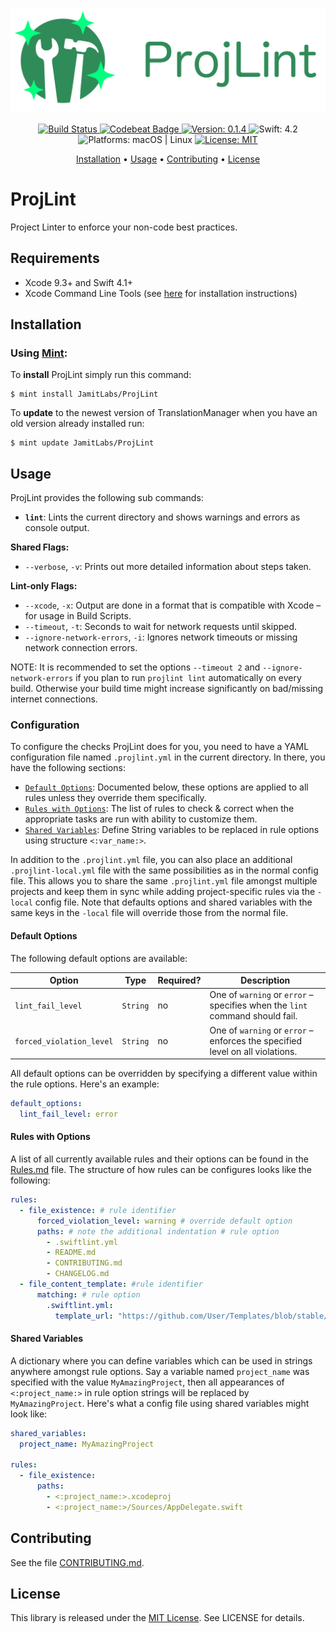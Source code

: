 <p align="center">
    <img src="https://raw.githubusercontent.com/JamitLabs/ProjLint/stable/Logo.png"
      width=600>
</p>

<p align="center">
    <a href="https://app.bitrise.io/app/a3ce6767dee0a130">
        <img src="https://app.bitrise.io/app/a3ce6767dee0a130/status.svg?token=YIEEwn72h6tbGA6Zlr6bTQ&branch=stable"
             alt="Build Status">
    </a>
    <a href="https://codebeat.co/projects/github-com-jamitlabs-projlint-stable">
        <img src="https://codebeat.co/badges/721facf6-3505-48b1-ba3b-ae5cef9a3bf8"
             alt="Codebeat Badge">
    </a>
    <a href="https://github.com/JamitLabs/ProjLint/releases">
        <img src="https://img.shields.io/badge/Version-0.1.4-blue.svg"
             alt="Version: 0.1.4">
    </a>
    <img src="https://img.shields.io/badge/Swift-4.2-FFAC45.svg"
         alt="Swift: 4.2">
    <img src="https://img.shields.io/badge/Platforms-macOS%20%7C%20Linux-FF69B4.svg"
        alt="Platforms: macOS | Linux">
    <a href="https://github.com/JamitLabs/ProjLint/blob/stable/LICENSE">
        <img src="https://img.shields.io/badge/License-MIT-lightgrey.svg"
              alt="License: MIT">
    </a>
</p>

<p align="center">
    <a href="#installation">Installation</a>
  • <a href="#usage">Usage</a>
  • <a href="#contributing">Contributing</a>
  • <a href="#license">License</a>
</p>

# ProjLint

Project Linter to enforce your non-code best practices.

## Requirements

- Xcode 9.3+ and Swift 4.1+
- Xcode Command Line Tools (see [here](http://stackoverflow.com/a/9329325/3451975) for installation instructions)

## Installation

### Using [Mint](https://github.com/yonaskolb/Mint):

To **install** ProjLint simply run this command:

```shell
$ mint install JamitLabs/ProjLint
```

To **update** to the newest version of TranslationManager when you have an old version already installed run:

```shell
$ mint update JamitLabs/ProjLint
```

## Usage

ProjLint provides the following sub commands:
- **`lint`**: Lints the current directory and shows warnings and errors as console output.

**Shared Flags:**
- `--verbose`, `-v`: Prints out more detailed information about steps taken.

**Lint-only Flags:**
- `--xcode`, `-x`: Output are done in a format that is compatible with Xcode – for usage in Build Scripts.
- `--timeout`, `-t`: Seconds to wait for network requests until skipped.
- `--ignore-network-errors`, `-i`: Ignores network timeouts or missing network connection errors.

NOTE: It is recommended to set the options `--timeout 2` and `--ignore-network-errors` if you plan to run `projlint lint` automatically on every build. Otherwise your build time might increase significantly on bad/missing internet connections.

### Configuration

To configure the checks ProjLint does for you, you need to have a YAML configuration file named `.projlint.yml` in the current directory. In there, you have the following sections:

- [`Default Options`](#default-options): Documented below, these options are applied to all rules unless they override them specifically.
- [`Rules with Options`](#rules-with-options): The list of rules to check & correct when the appropriate tasks are run with ability to customize them.
- [`Shared Variables`](#shared-variables): Define String variables to be replaced in rule options using structure `<:var_name:>`.

In addition to the `.projlint.yml` file, you can also place an additional `.projlint-local.yml` file with the same possibilities as in the normal config file. This allows you to share the same `.projlint.yml` file amongst multiple projects and keep them in sync while adding project-specific rules via the `-local` config file. Note that defaults options and shared variables with the same keys in the `-local` file will override those from the normal file.

#### Default Options

The following default options are available:

Option | Type | Required? | Description
--- | --- | --- | ---
`lint_fail_level` | `String` | no | One of `warning` or `error` – specifies when the `lint` command should fail.
`forced_violation_level` | `String` | no | One of `warning` or `error` – enforces the specified level on all violations.

All default options can be overridden by specifying a different value within the rule options. Here's an example:

```yaml
default_options:
  lint_fail_level: error
```

#### Rules with Options

A list of all currently available rules and their options can be found in the [Rules.md](https://github.com/JamitLabs/ProjLint/blob/stable/Rules.md) file. The structure of how rules can be configures looks like the following:

```yaml
rules:
  - file_existence: # rule identifier
      forced_violation_level: warning # override default option
      paths: # note the additional indentation # rule option
        - .swiftlint.yml
        - README.md
        - CONTRIBUTING.md
        - CHANGELOG.md
  - file_content_template: #rule identifier
      matching: # rule option
        .swiftlint.yml:
          template_url: "https://github.com/User/Templates/blob/stable/SwiftLint.stencil"
```


#### Shared Variables

A dictionary where you can define variables which can be used in strings anywhere amongst rule options. Say a variable named `project_name` was specified with the value `MyAmazingProject`, then all appearances of `<:project_name:>` in rule option strings will be replaced by `MyAmazingProject`. Here's what a config file using shared variables might look like:

```yaml
shared_variables:
  project_name: MyAmazingProject

rules:
  - file_existence:
      paths:
        - <:project_name:>.xcodeproj
        - <:project_name:>/Sources/AppDelegate.swift
```

## Contributing

See the file [CONTRIBUTING.md](https://github.com/JamitLabs/ProjLint/blob/stable/CONTRIBUTING.md).

## License
This library is released under the [MIT License](http://opensource.org/licenses/MIT). See LICENSE for details.
